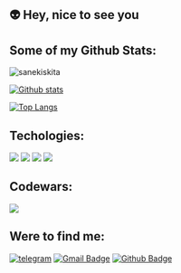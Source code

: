 ## :alien: Hey, nice to see you

## Some of my Github Stats:
<p align=left> <img src=https://komarev.com/ghpvc/?username=sanekiskita alt=sanekiskita /> </p>

[![Github stats](https://github-readme-stats.vercel.app/api?username=sanekiskita&show_icons=true&include_all_commits=true&theme=onedark)](https://github.com/sanekiskita/github-readme-stats)

[![Top Langs](https://github-readme-stats.vercel.app/api/top-langs/?username=sanekiskita&layout=compact&theme=onedark&card_width=445)](https://github.com/sanekiskita/github-readme-stats)




## Techologies:
![](https://img.shields.io/badge/-ReactJs-61DAFB?logo=react&logoColor=white&style=flat)
![](https://img.shields.io/badge/-JavaScript-F7DF1E?logo=JavaScript&logoColor=white&style=flat)
![](https://img.shields.io/badge/-CSS-1572B6?logo=CSS3&logoColor=white&style=flat)
![](https://img.shields.io/badge/-html-E34F26?logo=html5&logoColor=white&style=flat)

## Codewars:
<a href="https://www.codewars.com/users/sanekiskita" ><img src="https://www.codewars.com/users/sanekiskita/badges/large"></img></a>
## Were to find me:
[![telegram](https://img.shields.io/badge/-sanek_nyst-26A5E4?style=flat&logo=telegram&logoColor=white&link=https://t.me/sanek_nyst)](https://t.me/sanek_nyst)
[![Gmail Badge](https://img.shields.io/badge/-as1405503@gmail.com-c14438?style=flat&logo=Gmail&logoColor=white&link=mailto:as1405503@gmail.com)](mailto:as1405503@gmail.com) 
[![Github Badge](https://img.shields.io/badge/-sanekiskita-grey?style=flat&logo=github&logoColor=white&link=https://github.com/sanekiskita/)](https://www.github.com/sanekiskita/) 

